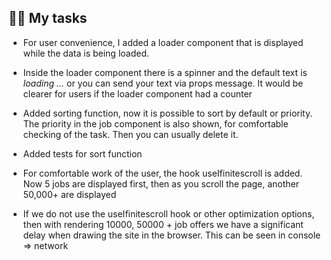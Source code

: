


## 🧑‍🚀 My tasks

- For user convenience, I added a loader component that is displayed while the data is being loaded.

- Inside the loader component there is a spinner and the default text is *loading ...* or you can send your text via props message. It would be clearer for users if the loader component had a counter

- Added sorting function, now it is possible to sort by default or priority. The priority in the job component is also shown, for comfortable checking of the task. Then you can usually delete it.

- Added tests for sort function

- For comfortable work of the user, the hook useIfinitescroll is added. Now 5 jobs are displayed first, then as you scroll the page, another 50,000+ are displayed

- If we do not use the useIfinitescroll hook or other optimization options, then with rendering 10000, 50000 + job offers we have a significant delay when drawing the site in the browser. This can be seen in console => network
